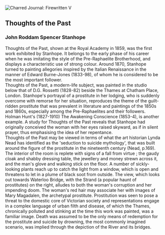 <div class="artwork-of-the-day">
  <div class="container">
    <div class="img-wrapper">
      <img
        src="https://uploads7.wikiart.org/images/john-roddam-spencer-stanhope/thoughts-of-the-past-1(1).jpg!Large.jpg"
        alt="Charred Journal: Firewritten V" />
    </div>
    <div class="artwork-detail">
      <div class="artwork-origin"> 
        <h2 class="artwork-name">Thoughts of the Past</h2>
        <h3 class="artist">
          John Roddam Spencer Stanhope
        </h3>
      </div>
      <p class="description">
        <span class="artwork-description-text ng-binding" ng-bind-html="viewModel.ArtworkOfTheDay.Description | unsafe">Thoughts of the Past, shown at the Royal Academy in 1859, was the first work exhibited by Stanhope. It belongs to the early phase of his career when he was imitating the style of the Pre-Raphaelite Brotherhood, and displays a characteristic use of strong colour. Around 1870, Stanhope turned to painting allegories inspired by the Italian Renaissance in the manner of Edward Burne-Jones (1833-98), of whom he is considered to be the most important follower.
<br>Thoughts of the Past, a modern-life subject, was painted in the studio below that of D.G. Rossetti (1828-82) beside the Thames at Chatham Place, London. Stanhope's portrayal of a prostitute in her lodging, who is suddenly overcome with remorse for her situation, reproduces the theme of the guilt-ridden prostitute that was prevalent in literature and paintings of the 1850s and 1860s, especially among the Pre-Raphaelites and their followers. Holman Hunt's (1827-1910) The Awakening Conscience (1853-4), is another example. A study for Thoughts of the Past  reveals that Stanhope had originally conceived the woman with her eyes raised skyward, as if in silent prayer, thus emphasising the idea of her repentance.
<br>Thoughts of the Past may be viewed in terms of what the art historian Lynda Nead has identified as the 'seduction to suicide mythology', that was built around the figure of the prostitute in the nineteenth century (Nead, p.169). The interior of the room is replete with signs of a fall from virtue ; the gaudy cloak and shabby dressing table, the jewellery and money strewn across it, and the man's glove and walking stick on the floor. A number of sickly-looking plants reach up to catch the light from a window, which is open and threatens to let in a plume of black soot from outside. The view, which looks out towards Waterloo Bridge, with the Strand (a popular haunt of prostitutes) on the right, alludes to both the woman's corruption and her impending doom. The woman's red hair may associate her with images of Mary Magadalen, the archetypal prostitute. Prostitution was seen to pose a threat to the domestic core of Victorian society and representations engage in a complex language of urban filth and disease, of which the Thames, chronically polluted and stinking at the time this work was painted, was a familiar image. Death was assumed to be the only means of redemption for the prostitute and suicide by drowning, the most commonly imagined scenario, was implied through the depiction of the River and its bridges. </span>
                        <div class="text-shadow-container" ng-show="showShadow" style=""></div>
      </p>
    </div>
  </div>

</div>
